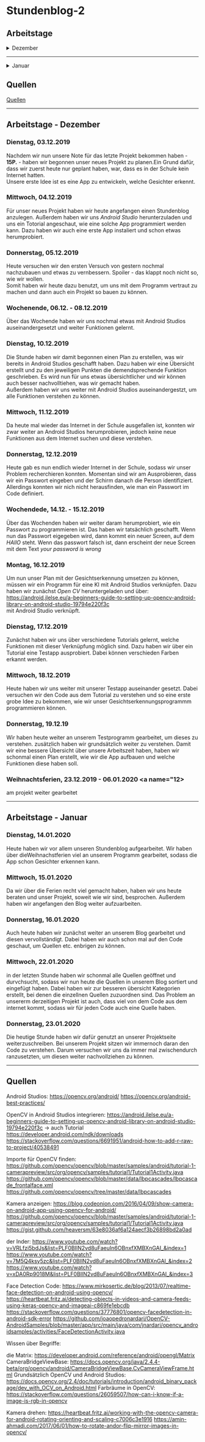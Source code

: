# Stundenblog-2

## Arbeitstage
<details>
<summary>Dezember</summary>

[Dienstag, 03.12.2019](#1)

[Mittwoch, 04.12.2019](#2)

[Donnerstag, 05.12.2019](#3)

[Wochenende, 06.12. - 08.12.2019](#4)

[Dienstag, 10.12.2019](#5)

[Mittwoch, 11.12.2019](#6)

[Donnerstag, 12.12.2019](#7)

[Wochende, 14.12. - 15.12.2019](#8)

[Montag, 16.12.2019](#9)

[Dienstag, 17.12.2019](#10)

[Mittwoch, 18.12.2019](#11)

[Donnerstag, 19.12.2019](#12)

[Weihnachtsferien, 23.12.2019 - 06.01.2020](#13)

</details> <hr>

<details>
  <summary>Januar</summary>
  
[Dienstag, 14.01.2020](#14)

[Mittwoch, 15.01.2020](#15)

[Donnerstag, 16.01.2020](#16)

[Mittwoch, 22.01.2020](#17)

[Donnerstag, 23.01.2020](#18)

</details>

## Quellen

[Quellen](#)

<hr>

## Arbeitstage - Dezember

### Dienstag, 03.12.2019 <a name="1"></a>

Nachdem wir nun unsere Note für das letzte Projekt bekommen haben - **15P.** - haben wir begonnen unser neues Projekt zu planen.Ein Grund dafür, dass wir zuerst heute nur geplant haben, war, dass es in der Schule kein Internet hatten.  
Unsere erste Idee ist es eine App zu entwickeln, welche Gesichter erkennt.

### Mittwoch, 04.12.2019 <a name="2"></a>

Für unser neues Projekt haben wir heute angefangen einen Stundenblog anzulegen. Außerdem haben wir uns *Android Studio* herunterzuladen und uns ein Totorial angeschaut, wie eine solche App programmiert werden kann. Dazu haben wir auch eine erste App instaliert und schon etwas herumprobiert.

### Donnerstag, 05.12.2019 <a name="3"></a>

Heute versuchen wir den ersten Versuch von gestern nochmal nachzubauen und etwas zu vernbessern. Spoiler - das klappt noch nicht so, wie wir wollen.  
Somit haben wir heute dazu benutzt, um uns mit dem Programm vertraut zu machen und dann auch ein Projekt so bauen zu können.

### Wochenende, 06.12. - 08.12.2019 <a name="4"></a>

Über das Wochende haben wir uns nochmal etwas mit Android Studios auseinandergesetzt und weiter Funktionen gelernt.

### Dienstag, 10.12.2019 <a name="5"></a>

Die Stunde haben wir damit begonnen einen Plan zu erstellen, was wir bereits in Android Studios geschafft haben. Dazu haben wir eine Übersicht erstellt und zu den jeweiligen Punkten die demendsprechende Funktion geschrieben. Es wird nun für uns etwas übersichtlicher und wir können auch besser nachvolltiehen, was wir gemacht haben.  
Außerdem haben wir uns weiter mit Android Studios auseinandergestzt, um alle Funktionen verstehen zu können.

### Mittwoch, 11.12.2019 <a name="6"></a>

Da heute mal wieder das Internet in der Schule ausgefallen ist, konnten wir zwar weiter an Android Studios herumprobieren, jedoch keine neue Funktionen aus dem Internet suchen und diese verstehen. 

### Donnerstag, 12.12.2019 <a name="7"></a>

Heute gab es nun endlich wieder Internet in der Schule, sodass wir unser Problem recherchieren konnten. Momentan sind wir am Ausprobieren, dass wir ein Passwort eingeben und der Schirm danach die Person identifiziert. Allerdings konnten wir nich nicht herausfinden, wie man ein Passwort im Code definiert. 

### Wochendede, 14.12. - 15.12.2019 <a name="8"></a>

Über das Wochenden haben wir weiter daram herumprobiert, wie ein Passwort zu programmieren ist. Das haben wir tatsächlich geschafft. Wenn nun das Passwort eigegeben wird, dann kommt ein neuer Screen, auf dem *HAllO* steht. Wenn das passwort falsch ist, dann erscheint der neue Screen mit dem Text *your password is wrong*

### Montag, 16.12.2019 <a name="9"></a>

Um nun unser Plan mit der Gesichtserkennung umsetzen zu können, müssen wir ein Programm für eine KI mit Android Studios verknüpfen. Dazu haben wir zunächst *Open CV* heruntergeladen und über:  
https://android.jlelse.eu/a-beginners-guide-to-setting-up-opencv-android-library-on-android-studio-19794e220f3c  
mit Android Studio verknüpft.

### Dienstag, 17.12.2019 <a name="10"></a>

Zunächst haben wir uns über verschiedene Tutorials gelernt, welche Funktionen mit dieser Verknüpfung möglich sind. Dazu haben wir über ein Tutorial eine Testapp ausprobiert. Dabei können verschieden Farben erkannt werden.

### Mittwoch, 18.12.2019 <a name="11"></a>

Heute haben wir uns weiter mit unserer Testapp auseinander gesetzt. Dabei versuchen wir den Code aus dem Tutorial zu verstehen und so eine erste grobe Idee zu bekommen, wie wir unser Gesichtserkennungsprogrammm programmieren können.

### Donnerstag, 19.12.19 <a name="12"></a>

Wir haben heute weiter an unserem Testprogramm gearbeitet, um dieses zu verstehen. zusätzlich haben wir grundsätzlich weiter zu verstehen. Damit wir eine bessere Übersicht über unsere Arbeitszeit haben, haben wir schonmal einen Plan erstellt, wie wir die App aufbauen und welche Funktionen diese haben soll.

### Weihnachtsferien, 23.12.2019 - 06.01.2020 <a name="12></a>
  
am projekt weiter gearbeitet

<hr>

## Arbeitstage - Januar

### Dienstag, 14.01.2020 <a name="14"></a>

Heute haben wir vor allem unseren Stundenblog aufgearbeitet. Wir haben über dieWeihnachstferien viel an unserem Programm gearbeitet, sodass die App schon Gesichter erkennen kann.

### Mittwoch, 15.01.2020 <a name="15"></a>

Da wir über die Ferien recht viel gemacht haben, haben wir uns heute beraten und unser Projekt, soweit wie wir sind, besprochen. Außerdem haben wir angefangen den Blog weiter aufzuarbeiten.

### Donnerstag, 16.01.2020 <a name="16"></a>

Auch heute haben wir zunächst weiter an unserem Blog gearbeitet und diesen vervollständigt. Dabei haben wir auch schon mal auf den Code geschaut, um Quellen etc. enbrigen zu können.

### Mittwoch, 22.01.2020 <a name="17"></a>

in der letzten Stunde haben wir schonmal alle Quellen geöffnet und durvchsucht, sodass wir nun heute die Quellen in unserem Blog sortiert und eingefügt haben. Dabei haben wir zur besseren übersicht Kategorien erstellt, bei denen die einzellnen Quellen zuzuordnen sind. Das Problem an unsererm derzeitigen Projekt ist auch, dass viel von dem Code aus dem internet kommt, sodass wir für jeden Code auch eine Quelle haben. 

### Donnerstag, 23.01.2020 <a name="18"></a>

Die heutige Stunde haben wir dafür genutzt an unserer Projektseite weiterzuschreiben. Bei unserem Projekt sitzen wir immernoch daran den Code zu verstehen. Darum versuchen wir uns da immer mal zwischendurch ranzusetzten, um diesen weiter nachvollziehen zu können.

<hr>

## Quellen 

Android Studios:
https://opencv.org/android/
https://opencv.org/android-best-practices/

OpenCV in Android Studios integrieren:
https://android.jlelse.eu/a-beginners-guide-to-setting-up-opencv-android-library-on-android-studio-19794e220f3c -> auch Tutorial
https://developer.android.com/ndk/downloads
https://stackoverflow.com/questions/6691951/android-how-to-add-r-raw-to-project/40538491

Importe für OpenCV finden:
https://github.com/opencv/opencv/blob/master/samples/android/tutorial-1-camerapreview/src/org/opencv/samples/tutorial1/Tutorial1Activity.java
https://github.com/opencv/opencv/blob/master/data/lbpcascades/lbpcascade_frontalface.xml
https://github.com/opencv/opencv/tree/master/data/lbpcascades


Kamera anzeigen:
https://blog.codeonion.com/2016/04/09/show-camera-on-android-app-using-opencv-for-android/
https://github.com/opencv/opencv/blob/master/samples/android/tutorial-1-camerapreview/src/org/opencv/samples/tutorial1/Tutorial1Activity.java
https://gist.github.com/heaversm/63e8036af6a124aecf3b26898bd2a0ad

   der Inder:
   https://www.youtube.com/watch?v=VRLfzi5bdJs&list=PLF0BIlN2vd8uFaeuIn6OBnxfXMBXnGAI_&index=1
   https://www.youtube.com/watch?v=7M5Q4ksy5zc&list=PLF0BIlN2vd8uFaeuIn6OBnxfXMBXnGAI_&index=2
   https://www.youtube.com/watch?v=xDA0Rp9018M&list=PLF0BIlN2vd8uFaeuIn6OBnxfXMBXnGAI_&index=3
     

Face Detection Code:
https://www.mirkosertic.de/blog/2013/07/realtime-face-detection-on-android-using-opencv/
https://heartbeat.fritz.ai/detecting-objects-in-videos-and-camera-feeds-using-keras-opencv-and-imageai-c869fe1ebcdb
https://stackoverflow.com/questions/37776801/opencv-facedetection-in-android-sdk-error
https://github.com/joaopedronardari/OpenCV-AndroidSamples/blob/master/app/src/main/java/com/jnardari/opencv_androidsamples/activities/FaceDetectionActivity.java


Wissen über Begriffe:

   die Matrix:
   https://developer.android.com/reference/android/opengl/Matrix
   CameraBridgeViewBase:
   https://docs.opencv.org/java/2.4.4-beta/org/opencv/android/CameraBridgeViewBase.CvCameraViewFrame.html
   Grundsätzlich OpenCV und Android Studios:
   https://docs.opencv.org/2.4/doc/tutorials/introduction/android_binary_package/dev_with_OCV_on_Android.html
   Farbräume in OpenCV:
   https://stackoverflow.com/questions/26059507/how-can-i-know-if-a-image-is-rgb-in-opencv

Kamera drehen:
https://heartbeat.fritz.ai/working-with-the-opencv-camera-for-android-rotating-orienting-and-scaling-c7006c3e1916
https://amin-ahmadi.com/2017/06/01/how-to-rotate-andor-flip-mirror-images-in-opencv/



